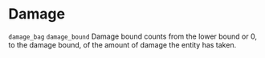 # Damage


`damage_bag` `damage_bound` 
Damage bound counts from the lower bound or 0, to the damage bound, of the amount of damage the entity has taken.
